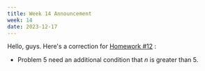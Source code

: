 ```yaml
---
title: Week 14 Announcement
week: 14
date: 2023-12-17
---
```


Hello, guys. Here's a correction for [Homework #12](https://basics.sjtu.edu.cn/~yangqizhe/pdf/dm2023w/homework/DM-hw12.pdf) :

- Problem 5 need an additional condition that $n$ is greater than $5$.
